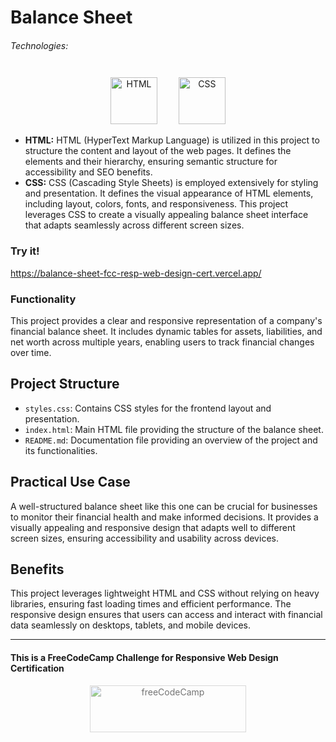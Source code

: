 # Balance Sheet

###### Technologies:
<p align="center">
<img src="https://img.icons8.com/color/75/000000/html-5.png" width="75" height="75" alt="HTML" style="margin: 10px 15px 0 15px;" />
<img src="https://img.icons8.com/color/75/000000/css3.png" width="75" height="75" alt="CSS" style="margin: 10px 15px 0 15px;" />
</p>

- **HTML:** HTML (HyperText Markup Language) is utilized in this project to structure the content and layout of the web pages. It defines the elements and their hierarchy, ensuring semantic structure for accessibility and SEO benefits.
- **CSS:** CSS (Cascading Style Sheets) is employed extensively for styling and presentation. It defines the visual appearance of HTML elements, including layout, colors, fonts, and responsiveness. This project leverages CSS to create a visually appealing balance sheet interface that adapts seamlessly across different screen sizes.

### Try it!
https://balance-sheet-fcc-resp-web-design-cert.vercel.app/

### Functionality

This project provides a clear and responsive representation of a company's financial balance sheet. It includes dynamic tables for assets, liabilities, and net worth across multiple years, enabling users to track financial changes over time.

## Project Structure

- `styles.css`: Contains CSS styles for the frontend layout and presentation.
- `index.html`: Main HTML file providing the structure of the balance sheet.
- `README.md`: Documentation file providing an overview of the project and its functionalities.

## Practical Use Case

A well-structured balance sheet like this one can be crucial for businesses to monitor their financial health and make informed decisions. It provides a visually appealing and responsive design that adapts well to different screen sizes, ensuring accessibility and usability across devices.

## Benefits

This project leverages lightweight HTML and CSS without relying on heavy libraries, ensuring fast loading times and efficient performance. The responsive design ensures that users can access and interact with financial data seamlessly on desktops, tablets, and mobile devices.

---
#### This is a FreeCodeCamp Challenge for Responsive Web Design Certification
<p align="center">
<img src="https://cdn.freecodecamp.org/platform/universal/fcc_primary.svg" width="250" height="75" alt="freeCodeCamp" style="margin: 0 15px; opacity: 0.6" />
</p>
